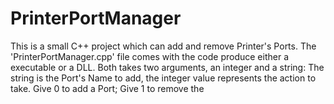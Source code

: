 # PrinterPortManager

This is a small C++ project which can add and remove Printer's Ports. The 'PrinterPortManager.cpp' file comes with the code produce either a executable or a DLL. 
Both takes two arguments, an integer and a string: 
The string is the Port's Name to add, the integer value represents the action to take. Give 0 to add a Port; Give 1 to remove the  